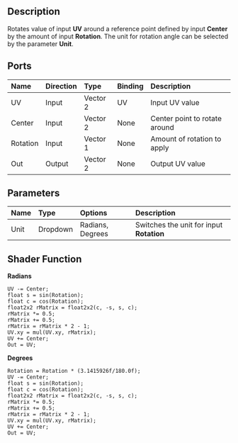 ## Description

Rotates value of input **UV** around a reference point defined by input **Center** by the amount of input **Rotation**. The unit for rotation angle can be selected by the parameter **Unit**.

## Ports

| Name        | Direction           | Type  | Binding | Description |
|:------------ |:-------------|:-----|:---|:---|
| UV      | Input | Vector 2 | UV | Input UV value |
| Center      | Input | Vector 2 | None | Center point to rotate around |
| Rotation      | Input | Vector 1 | None | Amount of rotation to apply |
| Out | Output      |    Vector 2 | None | Output UV value |

## Parameters

| Name        | Type           | Options  | Description |
|:------------ |:-------------|:-----|:---|
| Unit      | Dropdown | Radians, Degrees | Switches the unit for input **Rotation** |

## Shader Function

**Radians**

```
UV -= Center;
float s = sin(Rotation);
float c = cos(Rotation);
float2x2 rMatrix = float2x2(c, -s, s, c);
rMatrix *= 0.5;
rMatrix += 0.5;
rMatrix = rMatrix * 2 - 1;
UV.xy = mul(UV.xy, rMatrix);
UV += Center;
Out = UV;
```

**Degrees**

```
Rotation = Rotation * (3.1415926f/180.0f);
UV -= Center;
float s = sin(Rotation);
float c = cos(Rotation);
float2x2 rMatrix = float2x2(c, -s, s, c);
rMatrix *= 0.5;
rMatrix += 0.5;
rMatrix = rMatrix * 2 - 1;
UV.xy = mul(UV.xy, rMatrix);
UV += Center;
Out = UV;
```